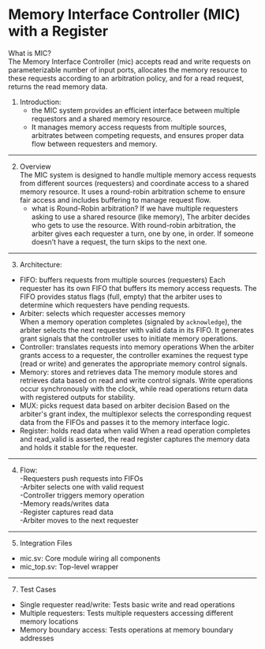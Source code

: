 # Memory Interface Controller (MIC) with a Register

What is MIC?  
The Memory Interface Controller (mic) accepts read and write requests on parameterizable number of input ports, allocates the memory resource to these requests according to an arbitration policy, and for a read request, returns the read memory data.

1. Introduction:  
   * the MIC system provides an efficient interface between multiple requestors and a shared memory resource.  
   * It manages memory access requests from multiple sources, arbitrates between competing requests, and ensures proper data flow between requesters and memory.
-------------
2. Overview  
The MIC system is designed to handle multiple memory access requests from different sources (requesters) and coordinate access to a shared memory resource. It uses a round-robin arbitration scheme to ensure fair access and includes buffering to manage request flow.
    * what is Round-Robin arbitration?
If we have multiple requesters asking to use a shared resource (like memory),
The arbiter decides who gets to use the resource. With round-robin arbitration, the arbiter gives each requester a turn, one by one, in order.
If someone doesn’t have a request, the turn skips to the next one.
-------------
3. Architecture:
   
- FIFO: buffers requests from multiple sources (requesters)
  Each requester has its own FIFO that buffers its memory access requests. The FIFO provides status flags (full, empty) that the arbiter uses to determine which requesters have pending requests.
- Arbiter: selects which requester accesses memory  
    When a memory operation completes (signaled by `acknowledge`), the arbiter selects the next requester with valid data in its FIFO. It generates grant signals that the controller uses to initiate memory operations.
- Controller: translates requests into memory operations
  When the arbiter grants access to a requester, the controller examines the request type (read or write) and generates the appropriate memory control signals. 
- Memory: stores and retrieves data
  The memory module stores and retrieves data based on read and write control signals. Write operations occur synchronously with the clock, while read operations return data with registered outputs for stability.
- MUX: picks request data based on arbiter decision
  Based on the arbiter's grant index, the multiplexor selects the corresponding request data from the FIFOs and passes it to the memory interface logic.
- Register: holds read data when valid
  When a read operation completes and read_valid is asserted, the read register captures the memory data and holds it stable for the requester.

---
4. Flow:  
-Requesters push requests into FIFOs  
-Arbiter selects one with valid request  
-Controller triggers memory operation  
-Memory reads/writes data  
-Register captures read data  
-Arbiter moves to the next requester  

---

5. Integration Files
- mic.sv: Core module wiring all components
- mic_top.sv: Top-level wrapper
---


7. Test Cases
- Single requester read/write: Tests basic write and read operations
- Multiple requesters: Tests multiple requesters accessing different memory locations
- Memory boundary access: Tests operations at memory boundary addresses

